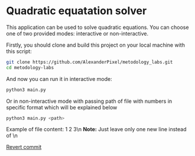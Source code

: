 # Quadratic equatation solver

This application can be used to solve quadratic equations. You can choose one of two provided modes: interactive or non-interactive.

Firstly, you should clone and build this project on your local machine with this script:

```bash
git clone https://github.com/AlexanderPixel/metodology_labs.git
cd metodology-labs
```

And now you can run it in interactive mode:

```bash
python3 main.py
```
Or in non-interactive mode with passing path of file with numbers in specific
format which will be explained below

```bash
python3 main.py <path>
```

Example of file content: 1 2 3\n
**Note:** Just leave only one new line instead of \n

[Revert commit](https://github.com/AlexanderPixel/metodology_labs/commit/717be35006deeeb1e6cbd416758b83aa31a0e581)